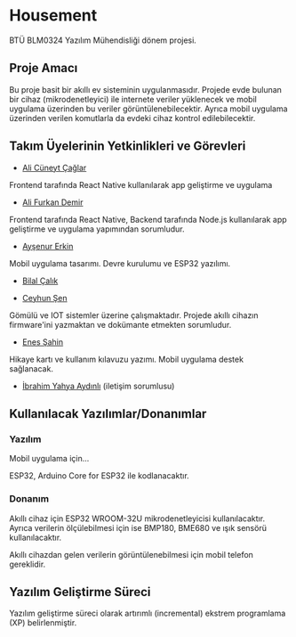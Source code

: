 # Housement

BTÜ BLM0324 Yazılım Mühendisliği dönem projesi.

## Proje Amacı

Bu proje basit bir akıllı ev sisteminin uygulanmasıdır. Projede evde bulunan bir cihaz (mikrodenetleyici) ile internete veriler yüklenecek ve mobil uygulama üzerinden bu veriler görüntülenebilecektir. Ayrıca mobil uygulama üzerinden verilen komutlarla da evdeki cihaz kontrol edilebilecektir.

## Takım Üyelerinin Yetkinlikleri ve Görevleri

* [Ali Cüneyt Çağlar](https://github.com/CuneytCaglar)

Frontend tarafında React Native kullanılarak app geliştirme ve uygulama

* [Ali Furkan Demir](https://github.com/AliFurkanDemir)

Frontend tarafında React Native, Backend tarafında Node.js kullanılarak app geliştirme ve uygulama yapımından sorumludur.

* [Ayşenur Erkin](https://github.com/Aysenur-Erkin)

Mobil uygulama tasarımı. Devre kurulumu ve ESP32 yazılımı.

* [Bilal Çalık](https://github.com/Bilalcalik)

* [Ceyhun Şen](https://github.com/ceyhunsen)

Gömülü ve IOT sistemler üzerine çalışmaktadır. Projede akıllı cihazın firmware'ini yazmaktan ve dokümante etmekten sorumludur.

* [Enes Şahin](https://github.com/enessahin450)

Hikaye kartı ve kullanım kılavuzu yazımı. Mobil uygulama destek sağlanacak.

* [İbrahim Yahya Aydınlı](https://github.com/ibrahimyahyaaydinli) (iletişim sorumlusu)

## Kullanılacak Yazılımlar/Donanımlar

### Yazılım

Mobil uygulama için...

ESP32, Arduino Core for ESP32 ile kodlanacaktır.

### Donanım

Akıllı cihaz için ESP32 WROOM-32U mikrodenetleyicisi kullanılacaktır. Ayrıca verilerin ölçülebilmesi için ise BMP180, BME680 ve ışık sensörü kullanılacaktır.

Akıllı cihazdan gelen verilerin görüntülenebilmesi için mobil telefon gereklidir.

## Yazılım Geliştirme Süreci

Yazılım geliştirme süreci olarak artırımlı (incremental) ekstrem programlama (XP) belirlenmiştir.